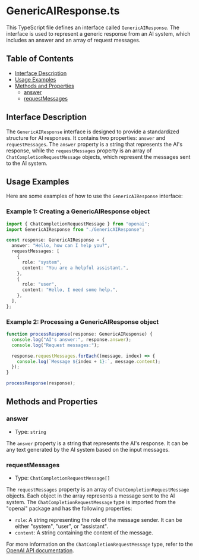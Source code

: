 # GenericAIResponse.ts

This TypeScript file defines an interface called `GenericAIResponse`. The interface is used to represent a generic response from an AI system, which includes an answer and an array of request messages.

## Table of Contents

- [Interface Description](#interface-description)
- [Usage Examples](#usage-examples)
- [Methods and Properties](#methods-and-properties)
  - [answer](#answer)
  - [requestMessages](#requestmessages)

## Interface Description

The `GenericAIResponse` interface is designed to provide a standardized structure for AI responses. It contains two properties: `answer` and `requestMessages`. The `answer` property is a string that represents the AI's response, while the `requestMessages` property is an array of `ChatCompletionRequestMessage` objects, which represent the messages sent to the AI system.

## Usage Examples

Here are some examples of how to use the `GenericAIResponse` interface:

### Example 1: Creating a GenericAIResponse object

```typescript
import { ChatCompletionRequestMessage } from "openai";
import GenericAIResponse from "./GenericAIResponse";

const response: GenericAIResponse = {
  answer: "Hello, how can I help you?",
  requestMessages: [
    {
      role: "system",
      content: "You are a helpful assistant.",
    },
    {
      role: "user",
      content: "Hello, I need some help.",
    },
  ],
};
```

### Example 2: Processing a GenericAIResponse object

```typescript
function processResponse(response: GenericAIResponse) {
  console.log("AI's answer:", response.answer);
  console.log("Request messages:");

  response.requestMessages.forEach((message, index) => {
    console.log(`Message ${index + 1}:`, message.content);
  });
}

processResponse(response);
```

## Methods and Properties

### answer

- Type: `string`

The `answer` property is a string that represents the AI's response. It can be any text generated by the AI system based on the input messages.

### requestMessages

- Type: `ChatCompletionRequestMessage[]`

The `requestMessages` property is an array of `ChatCompletionRequestMessage` objects. Each object in the array represents a message sent to the AI system. The `ChatCompletionRequestMessage` type is imported from the "openai" package and has the following properties:

- `role`: A string representing the role of the message sender. It can be either "system", "user", or "assistant".
- `content`: A string containing the content of the message.

For more information on the `ChatCompletionRequestMessage` type, refer to the [OpenAI API documentation](https://beta.openai.com/docs/api-reference/completions/create).